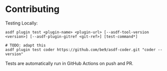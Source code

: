 # Contributing

Testing Locally:

```shell
asdf plugin test <plugin-name> <plugin-url> [--asdf-tool-version <version>] [--asdf-plugin-gitref <git-ref>] [test-command*]

# TODO: adapt this
asdf plugin test coder https://github.com/be9/asdf-coder.git "coder --version"
```

Tests are automatically run in GitHub Actions on push and PR.
